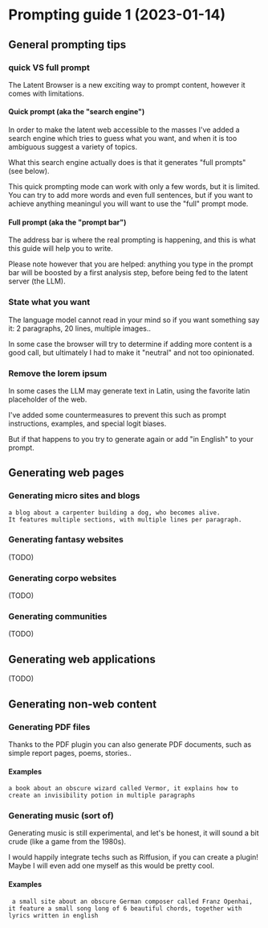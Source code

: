 # Prompting guide 1 (2023-01-14)

## General prompting tips

### quick VS full prompt

The Latent Browser is a new exciting way to prompt content, however it comes with limitations.

#### Quick prompt (aka the "search engine")

In order to make the latent web accessible to the masses I've added a search engine which tries to guess what you want, and when it is too ambiguous suggest a variety of topics.

What this search engine actually does is that it generates "full prompts" (see below).

This quick prompting mode can work with only a few words, but it is limited. You can try to add more words and even full sentences, but if you want to achieve anything meaningul you will want to use the "full" prompt mode.

#### Full prompt (aka the "prompt bar")

The address bar is where the real prompting is happening, and this is what this guide will help you to write.

Please note however that you are helped: anything you type in the prompt bar will be boosted by a first analysis step, before being fed to the latent server (the LLM).

### State what you want

The language model cannot read in your mind so if you want something say it: 2 paragraphs, 20 lines, multiple images..

In some case the browser will try to determine if adding more content is a good call, but ultimately I had to make it "neutral" and not too opinionated.

### Remove the lorem ipsum

In some cases the LLM may generate text in Latin, using the favorite latin placeholder of the web.

I've added some countermeasures to prevent this such as prompt instructions, examples, and special logit biases.

But if that happens to you try to generate again or add "in English" to your prompt.

## Generating web pages

### Generating micro sites and blogs

```
a blog about a carpenter building a dog, who becomes alive.
It features multiple sections, with multiple lines per paragraph.
```

### Generating fantasy websites

(TODO)

### Generating corpo websites

(TODO)

### Generating communities

(TODO)

## Generating web applications

(TODO)

## Generating non-web content

### Generating PDF files

Thanks to the PDF plugin you can also generate PDF documents, such as simple report pages, poems, stories..

#### Examples

```
a book about an obscure wizard called Vermor, it explains how to create an invisibility potion in multiple paragraphs
```

### Generating music (sort of)

Generating music is still experimental, and let's be honest, it will sound a bit crude (like a game from the 1980s).

I would happily integrate techs such as Riffusion, if you can create a plugin!
Maybe I will even add one myself as this would be pretty cool.

#### Examples

```
 a small site about an obscure German composer called Franz Openhai, it feature a small song long of 6 beautiful chords, together with lyrics written in english
```
